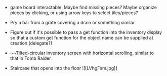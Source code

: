 
- game board interactable. Maybe find missing pieces? Maybe organize pieces by clicking, or using arrow keys to select tiles/pieces?
  
- Pry a bar from a grate covering a drain or something similar 
  
-  Figure out if it's possible to pass a get function into the inventory display so that a custom get function for the object name can be supplied at creation (delegate?)

- ~~Tilted-circular inventory screen with horizontal scrolling, similar to that in Tomb Raider

- Staircase that opens into the floor 
  ![[LVhgFsm.jpg]]